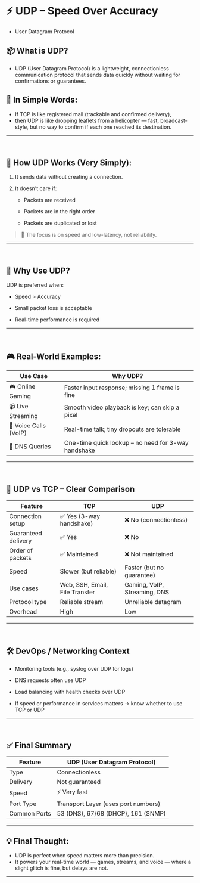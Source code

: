 # ⚡ UDP – Speed Over Accuracy
- User Datagram Protocol

## 📦 What is UDP?
- UDP (User Datagram Protocol) is a lightweight, connectionless communication protocol that sends data quickly without waiting for confirmations or guarantees.

## 🧠 In Simple Words:
- If TCP is like registered mail (trackable and confirmed delivery),
- then UDP is like dropping leaflets from a helicopter — fast, broadcast-style, but no way to confirm if each one reached its destination.

---

<br>

## 🔁 How UDP Works (Very Simply):
1. It sends data without creating a connection.

2. It doesn't care if:

    - Packets are received

    - Packets are in the right order

    - Packets are duplicated or lost

> 🎯 The focus is on speed and low-latency, not reliability.

---

<br>

## 🚀 Why Use UDP?
UDP is preferred when:

- Speed > Accuracy

- Small packet loss is acceptable

- Real-time performance is required

---

<br>

## 🎮 Real-World Examples:
| Use Case              | Why UDP?                                            |
| --------------------- | --------------------------------------------------- |
| 🎮 Online Gaming      | Faster input response; missing 1 frame is fine      |
| 📹 Live Streaming     | Smooth video playback is key; can skip a pixel      |
| 🎤 Voice Calls (VoIP) | Real-time talk; tiny dropouts are tolerable         |
| 📡 DNS Queries        | One-time quick lookup – no need for 3-way handshake |

---

<br>

## 🧪 UDP vs TCP – Clear Comparison
| Feature             | TCP                            | UDP                          |
| ------------------- | ------------------------------ | ---------------------------- |
| Connection setup    | ✅ Yes (3-way handshake)        | ❌ No (connectionless)        |
| Guaranteed delivery | ✅ Yes                          | ❌ No                         |
| Order of packets    | ✅ Maintained                   | ❌ Not maintained             |
| Speed               | Slower (but reliable)          | Faster (but no guarantee)    |
| Use cases           | Web, SSH, Email, File Transfer | Gaming, VoIP, Streaming, DNS |
| Protocol type       | Reliable stream                | Unreliable datagram          |
| Overhead            | High                           | Low                          |

---

<br>

## 🛠️ DevOps / Networking Context
- Monitoring tools (e.g., syslog over UDP for logs)

- DNS requests often use UDP

- Load balancing with health checks over UDP

- If speed or performance in services matters → know whether to use TCP or UDP

---

<br>

## ✅ Final Summary
| Feature      | UDP (User Datagram Protocol)        |
| ------------ | ----------------------------------- |
| Type         | Connectionless                      |
| Delivery     | Not guaranteed                      |
| Speed        | ⚡ Very fast                         |
| Port Type    | Transport Layer (uses port numbers) |
| Common Ports | 53 (DNS), 67/68 (DHCP), 161 (SNMP)  |

---

## 💡 Final Thought:
- UDP is perfect when speed matters more than precision.
- It powers your real-time world — games, streams, and voice — where a slight glitch is fine, but delays are not.

---
